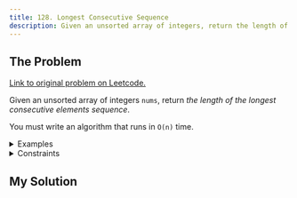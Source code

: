 ```yaml
---
title: 128. Longest Consecutive Sequence
description: Given an unsorted array of integers, return the length of the longest consecutive elements sequence in O(n) time.
---
```


## The Problem

[Link to original problem on Leetcode.](https://leetcode.com/problems/longest-consecutive-sequence/)

Given an unsorted array of integers `nums`, return _the length of the longest consecutive elements sequence_.

You must write an algorithm that runs in `O(n)` time.

<details>
<summary>Examples</summary>

Example 1:

```
Input: nums = [100,4,200,1,3,2]
Output: 4
Explanation: The longest consecutive elements sequence is [1, 2, 3, 4]. Therefore its length is 4.
```

Example 2:

```
Input: nums = [0,3,7,2,5,8,4,6,0,1]
Output: 9
```
</details>

<details>
<summary>Constraints</summary>


- <code>0 <= nums.length <= 10<sup>5</sup></code>
- <code>-10<sup>9</sup> <= nums[i] <= 10<sup>9</sup></code>

</details>

## My Solution


